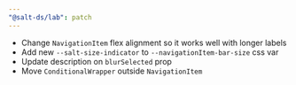 ```yaml
---
"@salt-ds/lab": patch
---
```


- Change `NavigationItem` flex alignment so it works well with longer labels
- Add new `--salt-size-indicator` to `--navigationItem-bar-size` css var
- Update description on `blurSelected` prop
- Move `ConditionalWrapper` outside `NavigationItem`
